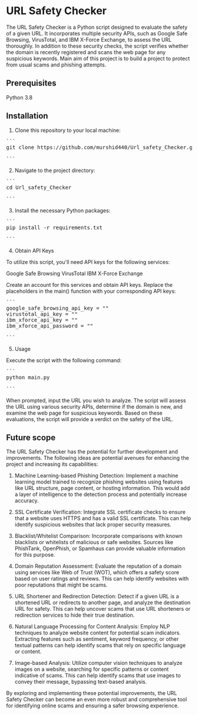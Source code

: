 # URL Safety Checker

The URL Safety Checker is a Python script designed to evaluate the safety of a given URL. It incorporates multiple security APIs, such as Google Safe Browsing, VirusTotal, and IBM X-Force Exchange, to assess the URL thoroughly. In addition to these security checks, the script verifies whether the domain is recently registered and scans the web page for any suspicious keywords. Main aim of this project is to build a project to protect from usual scams and phishing attempts. 

## Prerequisites

Python 3.8

## Installation

1. Clone this repository to your local machine:

<pre>
```
git clone https://github.com/murshid440/Url_safety_Checker.git

```
</pre>

2. Navigate to the project directory:

<pre>
```
cd Url_safety_Checker

```
</pre>

3. Install the necessary Python packages:

<pre>
```
pip install -r requirements.txt

```
</pre>


4. Obtain API Keys

To utilize this script, you'll need API keys for the following services:

Google Safe Browsing
VirusTotal
IBM X-Force Exchange

Create an account for this services and obtain API keys.
Replace the placeholders in the main() function with your corresponding API keys:

<pre>
```
google_safe_browsing_api_key = "<YOUR_API_KEY_HERE>"
virustotal_api_key = "<YOUR_API_KEY_HERE>"
ibm_xforce_api_key = "<YOUR_API_KEY_HERE>"
ibm_xforce_api_password = "<YOUR_API_PASSWORD_HERE>"

```
</pre>

5. Usage

Execute the script with the following command:

<pre>
```
python main.py

```
</pre>

When prompted, input the URL you wish to analyze. The script will  assess the URL using various security APIs, determine if the domain is new, and examine the web page for suspicious keywords. Based on these evaluations, the script will provide a verdict on the safety of the URL.

## Future scope

The URL Safety Checker has the potential for further development and improvements. The following ideas are potential avenues for enhancing the project and increasing its capabilities:

1. Machine Learning-based Phishing Detection: Implement a machine learning model trained to recognize phishing websites using features like URL structure, page content, or hosting information. This would add a layer of intelligence to the detection process and potentially increase accuracy.

2. SSL Certificate Verification: Integrate SSL certificate checks to ensure that a website uses HTTPS and has a valid SSL certificate. This can help identify suspicious websites that lack proper security measures.

3. Blacklist/Whitelist Comparison: Incorporate comparisons with known blacklists or whitelists of malicious or safe websites. Sources like PhishTank, OpenPhish, or Spamhaus can provide valuable information for this purpose.

4. Domain Reputation Assessment: Evaluate the reputation of a domain using services like Web of Trust (WOT), which offers a safety score based on user ratings and reviews. This can help identify websites with poor reputations that might be scams.

5. URL Shortener and Redirection Detection: Detect if a given URL is a shortened URL or redirects to another page, and analyze the destination URL for safety. This can help uncover scams that use URL shorteners or redirection services to hide their true destination.

6. Natural Language Processing for Content Analysis: Employ NLP techniques to analyze website content for potential scam indicators. Extracting features such as sentiment, keyword frequency, or other textual patterns can help identify scams that rely on specific language or content.

7. Image-based Analysis: Utilize computer vision techniques to analyze images on a website, searching for specific patterns or content indicative of scams. This can help identify scams that use images to convey their message, bypassing text-based analysis.

By exploring and implementing these potential improvements, the URL Safety Checker can become an even more robust and comprehensive tool for identifying online scams and ensuring a safer browsing experience.
